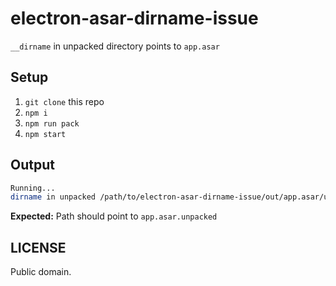 # electron-asar-dirname-issue

`__dirname` in unpacked directory points to `app.asar`

## Setup

1. `git clone` this repo
2. `npm i`
3. `npm run pack`
4. `npm start`

## Output

```sh
Running...
dirname in unpacked /path/to/electron-asar-dirname-issue/out/app.asar/unpacked
```

**Expected:** Path should point to `app.asar.unpacked`

## LICENSE

Public domain.

